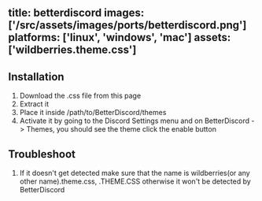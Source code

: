 title: betterdiscord
images: ['/src/assets/images/ports/betterdiscord.png']
platforms: ['linux', 'windows', 'mac']
assets: ['wildberries.theme.css']
---

## Installation

1. Download the .css file from this page
2. Extract it
3. Place it inside /path/to/BetterDiscord/themes
4. Activate it by going to the Discord Settings menu and on BetterDiscord -> Themes, you should see the theme click the enable button

## Troubleshoot

1. If it doesn't get detected make sure that the name is wildberries(or any other name).theme.css, .THEME.CSS otherwise it won't be detected by BetterDiscord
